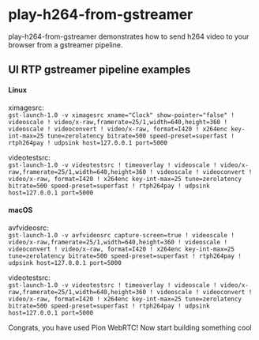 # play-h264-from-gstreamer
play-h264-from-gstreamer demonstrates how to send h264 video to your browser from a gstreamer pipeline.


## UI RTP gstreamer pipeline examples
#### Linux
ximagesrc: \
`gst-launch-1.0 -v ximagesrc xname="Clock" show-pointer="false" ! videoscale ! video/x-raw,framerate=25/1,width=640,height=360 ! videoscale ! videoconvert ! video/x-raw, format=I420 ! x264enc key-int-max=25 tune=zerolatency bitrate=500 speed-preset=superfast ! rtph264pay ! udpsink host=127.0.0.1 port=5000`

videotestsrc: \
`gst-launch-1.0 -v videotestsrc ! timeoverlay ! videoscale ! video/x-raw,framerate=25/1,width=640,height=360 ! videoscale ! videoconvert ! video/x-raw, format=I420 ! x264enc key-int-max=25 tune=zerolatency bitrate=500 speed-preset=superfast ! rtph264pay ! udpsink host=127.0.0.1 port=5000`


#### macOS
avfvideosrc: \
`gst-launch-1.0 -v avfvideosrc capture-screen=true ! videoscale ! video/x-raw,framerate=25/1,width=640,height=360 ! videoscale ! videoconvert ! video/x-raw, format=I420 ! x264enc key-int-max=25 tune=zerolatency bitrate=500 speed-preset=superfast ! rtph264pay ! udpsink host=127.0.0.1 port=5000`

videotestsrc: \
`gst-launch-1.0 -v videotestsrc ! timeoverlay ! videoscale ! video/x-raw,framerate=25/1,width=640,height=360 ! videoscale ! videoconvert ! video/x-raw, format=I420 ! x264enc key-int-max=25 tune=zerolatency bitrate=500 speed-preset=superfast ! rtph264pay ! udpsink host=127.0.0.1 port=5000`

Congrats, you have used Pion WebRTC! Now start building something cool
